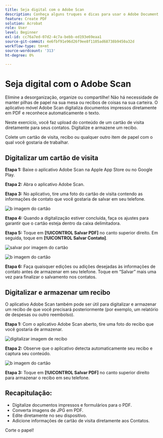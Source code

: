 ```yaml
---
title: Seja digital com o Adobe Scan
description: Conheça alguns truques e dicas para usar o Adobe Document Cloud
feature: Create PDF
solution: Acrobat
role: User
level: Beginner
exl-id: cc76a7ed-07d2-4c7a-bebb-ed193e69eaa1
source-git-commit: 4e6fbf91e96d26f9ee8f1105ad68738b9450a32d
workflow-type: tm+mt
source-wordcount: '313'
ht-degree: 0%

---
```


# Seja digital com o Adobe Scan

Elimine a desorganização, organize ou compartilhe! Não há necessidade de manter pilhas de papel na sua mesa ou recibos de coisas na sua carteira. O aplicativo móvel Adobe Scan digitaliza documentos impressos diretamente em PDF e reconhece automaticamente o texto.

Neste exercício, você faz upload do conteúdo de um cartão de visita diretamente para seus contatos. Digitalize e armazene um recibo.

Colete um cartão de visita, recibo ou qualquer outro item de papel com o qual você gostaria de trabalhar.

## Digitalizar um cartão de visita

**Etapa 1:** Baixe o aplicativo Adobe Scan na Apple App Store ou no Google Play.

**Etapa 2:** Abra o aplicativo Adobe Scan.

**Etapa 3:** No aplicativo, tire uma foto do cartão de visita contendo as informações de contato que você gostaria de salvar em seu telefone.

![b imagem do cartão](assets/scanbcard.png)


**Etapa 4:** Quando a digitalização estiver concluída, faça os ajustes para garantir que o cartão esteja dentro da caixa delimitadora.

**Etapa 5:** Toque em **[!UICONTROL Salvar PDF]** no canto superior direito. Em seguida, toque em **[!UICONTROL Salvar Contato]**.


![salvar por imagem do cartão](assets/savecontact.jpg)

![b imagem do cartão](assets/savecontact.png)

**Etapa 6:** Faça quaisquer edições ou adições desejadas às informações de contato antes de armazenar em seu telefone. Toque em “Salvar” mais uma vez para finalizar o salvamento nos contatos.

## Digitalizar e armazenar um recibo

O aplicativo Adobe Scan também pode ser útil para digitalizar e armazenar um recibo de que você precisará posteriormente (por exemplo, um relatório de despesas ou outro reembolso).

**Etapa 1:** Com o aplicativo Adobe Scan aberto, tire uma foto do recibo que você gostaria de armazenar.

![digitalizar imagem de recibo](assets/scanreceipt.png)


**Etapa 2:** Observe que o aplicativo detecta automaticamente seu recibo e captura seu conteúdo.

![b imagem do cartão](assets/receiptoutput.jpg)

**Etapa 3:** Toque em **[!UICONTROL Salvar PDF]** no canto superior direito para armazenar o recibo em seu telefone.


## Recapitulação:

* Digitalize documentos impressos e formulários para o PDF.
* Converta imagens de JPG em PDF.
* Edite diretamente no seu dispositivo.
* Adicione informações de cartão de visita diretamente aos Contatos.

Corte o papel!
